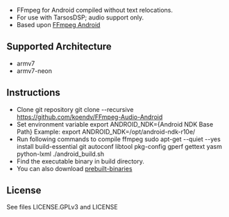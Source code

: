 
* FFmpeg for Android compiled without text relocations. 
* For use with TarsosDSP; audio support only.
* Based upon [FFmpeg Android](https://github.com/hiteshsondhi88/ffmpeg-android)

Supported Architecture
----
* armv7
* armv7-neon

Instructions
----
* Clone git repository
  git clone --recursive https://github.com/koendv/FFmpeg-Audio-Android
* Set environment variable
  export ANDROID_NDK={Android NDK Base Path}
  Example:
  export ANDROID_NDK=/opt/android-ndk-r10e/
* Run following commands to compile ffmpeg
  sudo apt-get --quiet --yes install build-essential git autoconf libtool pkg-config gperf gettext yasm python-lxml
  ./android_build.sh
* Find the executable binary in build directory.
* You can also download [prebuilt-binaries](https://github.com/koendv/FFmpeg-Audio-Android/blob/master/release/ffmpeg_android_binary.zip)

License
----
  See files LICENSE.GPLv3 and LICENSE

